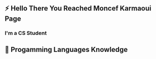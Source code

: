 ## :zap: Hello There You Reached Moncef Karmaoui Page

### I'm a CS Student 

## :tada: Progamming Languages Knowledge

